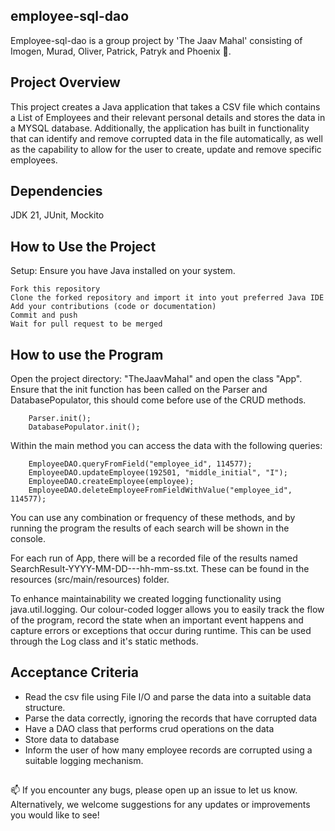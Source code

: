 ## employee-sql-dao
Employee-sql-dao is a group project by 'The Jaav Mahal' consisting of Imogen, Murad, Oliver, Patrick, Patryk and Phoenix 👋.

## Project Overview
This project creates a Java application that takes a CSV file which contains a List of Employees and their relevant personal details
and stores the data in a MYSQL database. Additionally, the application has built in functionality that can identify and remove 
corrupted data in the file automatically, as well as the capability to allow for the user to create, update and remove specific employees.

## Dependencies

JDK 21, JUnit, Mockito


## How to Use the Project 

Setup: Ensure you have Java installed on your system. 

    Fork this repository
    Clone the forked repository and import it into yout preferred Java IDE
    Add your contributions (code or documentation)
    Commit and push
    Wait for pull request to be merged

## How to use the Program 

Open the project directory: "TheJaavMahal" and open the class "App". Ensure that the init function has been called on the Parser and DatabasePopulator, this should come before use of the CRUD methods.

```
    Parser.init();
    DatabasePopulator.init();
```

Within the main method you can access the data with the following queries:
```
    EmployeeDAO.queryFromField("employee_id", 114577);    
    EmployeeDAO.updateEmployee(192501, "middle_initial", "I");
    EmployeeDAO.createEmployee(employee);
    EmployeeDAO.deleteEmployeeFromFieldWithValue("employee_id", 114577);
```
You can use any combination or frequency of these methods, and by running the program the results of each search will be shown in the console.

For each run of App, there will be a recorded file of the results named SearchResult-YYYY-MM-DD---hh-mm-ss.txt. These can be found in the resources (src/main/resources) folder.

To enhance maintainability we created logging functionality using java.util.logging. Our colour-coded logger allows you to easily track the flow of the program, record the state when an important event happens and capture errors or exceptions that occur during runtime. This can be used through the Log class and it's static methods.

##  

## Acceptance Criteria
- Read the csv file using File I/O and parse the data into a suitable data structure.
- Parse the data correctly, ignoring the records that have corrupted data
- Have a DAO class that performs crud operations on the data
- Store data to database
- Inform the user of how many employee records are corrupted using a suitable logging mechanism.

##  

📫 If you encounter any bugs, please open up an issue to let us know.
Alternatively, we welcome suggestions for any updates or improvements you would like to see! 
